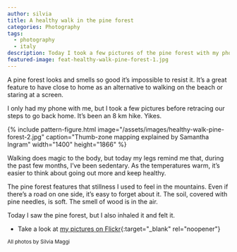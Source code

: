```yaml
---
author: silvia
title: A healthy walk in the pine forest
categories: Photography
tags:
  - photography
  - italy
description: Today I took a few pictures of the pine forest with my phone. It's a great feature to have close to home as an alternative to walking on the beach.
featured-image: feat-healthy-walk-pine-forest-1.jpg
---
```

A pine forest looks and smells so good it’s impossible to resist it. It’s a great feature to have close to home as an alternative to walking on the beach or staring at a screen.

<!--more-->

I only had my phone with me, but I took a few pictures before retracing our steps to go back home. It’s been an 8 km hike. Yikes.

{% include pattern-figure.html image="/assets/images/healthy-walk-pine-forest-2.jpg" caption="Thumb-zone mapping explained by Samantha Ingram" width="1400" height="1866" %}

Walking does magic to the body, but today my legs remind me that, during the past few months, I’ve been sedentary. As the temperatures warm, it’s easier to think about going out more and keep healthy.

The pine forest features that stillness I used to feel in the mountains. Even if there’s a road on one side, it’s easy to forget about it. The soil, covered with pine needles, is soft. The smell of wood is in the air.

Today I saw the pine forest, but I also inhaled it and felt it.

* Take a look at [my pictures on Flickr](https://www.flickr.com/photos/silvia-m/){:target="_blank" rel="noopener"}

<small>All photos by Silvia Maggi</small>
